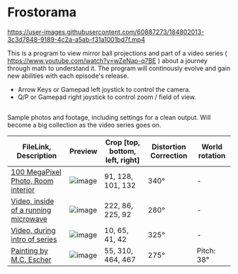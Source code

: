 # Frostorama
https://user-images.githubusercontent.com/60887273/184802013-3c3d7848-9189-4c2a-a5ab-f31a1001bd7f.mp4

This is a program to view mirror ball projections and part of a video series ( https://www.youtube.com/watch?v=wZeNap-q7BE ) about a journey through math to understand it. The program will continously evolve and gain new abilities with each episode's release.
- Arrow Keys or Gamepad left joystick to control the camera.
- Q/P or Gamepad right joystick to control zoom / field of view.
##
Sample photos and footage, including settings for a clean output. Will become a big collection as the video series goes on.

| FileLink, Description | Preview | Crop [top, bottom, left, right] |Distortion Correction|World rotation|
| ------------- | ------------- | ------------- | ------------- | ------------- |
| [100 MegaPixel Photo, Room interior](https://github.com/FrostKiwi/frostorama/releases/download/v0.1/photo00_room.JPG) | ![image](https://user-images.githubusercontent.com/60887273/184806199-00768057-0233-4a06-ab26-1f295aa2e54b.png)| 91, 128, 101, 132  |340°| - |
| [Video, inside of a running microwave](https://github.com/FrostKiwi/frostorama/releases/download/v0.1/video01_microwave.mp4) | ![image](https://user-images.githubusercontent.com/60887273/184810063-d060baf6-1815-4c92-99c0-b26fe12c7a74.png)|222, 86, 225, 92  |280°| - |
| [Video, during intro of series](https://github.com/FrostKiwi/frostorama/releases/download/v0.1/video00_intro.mp4) | ![image](https://user-images.githubusercontent.com/60887273/184812463-ddde536d-4641-48b8-bea7-8032c753a552.png)|10, 65, 41, 42  |325°| - |
| [Painting by M.C. Escher](https://github.com/FrostKiwi/frostorama/releases/download/v0.1/photo01_painting.jpg) | ![image](https://user-images.githubusercontent.com/60887273/184804146-34193dd0-17d0-4c8e-a7a4-1ab15e882340.png)  |55, 310, 464, 467  |275°| Pitch: 38° |
